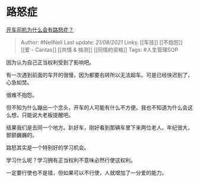 # 路怒症
[开车司机为什么会有路怒症？](https://www.zhihu.com/question/435676122/answer/1663842460)

> Author: #NellNell 
Last update: *21/08/2021* 
Links: [[车技]] [[不抱怨]] [[爱 - Caritas]] [[共情 & 揣测]] [[同情的资格]]
Tags:  #人生管理SOP 

因为认为自己正当权利受到了影响吧。

有一次遇到前面的车开的很慢，因为都要右转所以无法超车。可是已经快迟到了，心急如焚。

很难不抱怨。

但不知为什么蹦出一个念头，开车的人可能有什么不方便。我也不知道为什么会这么想，只能说大老板提醒吧。

结果我们是去同一个地方。趴好车，刚好看到那辆车里下来两位老人。年纪很大，颤颤巍巍的。

  

  

路怒其实是一个特别好的学习机会。

学习什么呢？学习拥有正当权利不意味必然行使这权利。

一定要行使也不是错，但如果可以不行使，人就增加了一分爱的能力。

  
  



